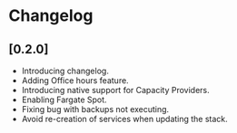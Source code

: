 # Changelog

## [0.2.0]

- Introducing changelog.
- Adding Office hours feature.
- Introducing native support for Capacity Providers.
- Enabling Fargate Spot.
- Fixing bug with backups not executing.
- Avoid re-creation of services when updating the stack.
